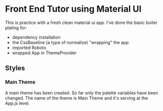 # Front End Tutor using Material UI
This is practice with a fresh clean material ui app. 
I've done the basic boiler plating for:
- dependency installation
- the CssBaseline (a type of normalize) "wrapping" the app
- imported Roboto
- wrapped App in ThemeProvider

## Styles

### Main Theme 
A main theme has been created. So far only the palette variables have been changed. The name of the theme is Main Theme and it's serving at the App.js level.


